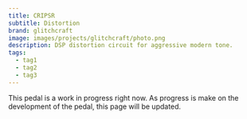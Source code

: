 ```yaml
---
title: CRIPSR
subtitle: Distortion
brand: glitchcraft
image: images/projects/glitchcraft/photo.png
description: DSP distortion circuit for aggressive modern tone.
tags:
  - tag1
  - tag2
  - tag3
---
```


This pedal is a work in progress right now. As progress is make on the development of the pedal, this page will be updated.
